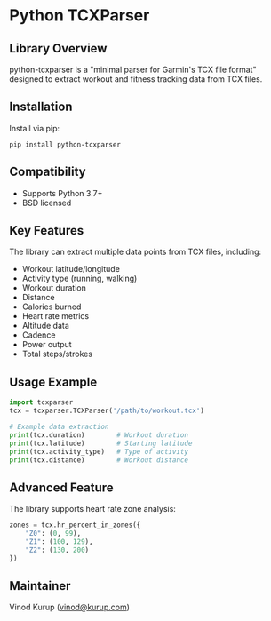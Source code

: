 # Python TCXParser

## Library Overview
python-tcxparser is a "minimal parser for Garmin's TCX file format" designed to extract workout and fitness tracking data from TCX files.

## Installation
Install via pip:
```
pip install python-tcxparser
```

## Compatibility
- Supports Python 3.7+
- BSD licensed

## Key Features
The library can extract multiple data points from TCX files, including:
- Workout latitude/longitude
- Activity type (running, walking)
- Workout duration
- Distance
- Calories burned
- Heart rate metrics
- Altitude data
- Cadence
- Power output
- Total steps/strokes

## Usage Example
```python
import tcxparser
tcx = tcxparser.TCXParser('/path/to/workout.tcx')

# Example data extraction
print(tcx.duration)        # Workout duration
print(tcx.latitude)        # Starting latitude
print(tcx.activity_type)   # Type of activity
print(tcx.distance)        # Workout distance
```

## Advanced Feature
The library supports heart rate zone analysis:
```python
zones = tcx.hr_percent_in_zones({
    "Z0": (0, 99), 
    "Z1": (100, 129), 
    "Z2": (130, 200)
})
```

## Maintainer
Vinod Kurup (vinod@kurup.com)